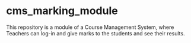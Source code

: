 # cms_marking_module
This repository is a module of a Course Management System, where Teachers can log-in and give marks to the students and see their results.
